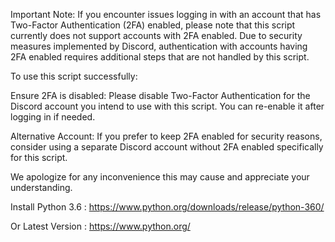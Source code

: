 Important Note:
If you encounter issues logging in with an account that has Two-Factor Authentication (2FA) enabled, please note that this script currently does not support accounts with 2FA enabled. Due to security measures implemented by Discord, authentication with accounts having 2FA enabled requires additional steps that are not handled by this script.

To use this script successfully:

Ensure 2FA is disabled: Please disable Two-Factor Authentication for the Discord account you intend to use with this script. You can re-enable it after logging in if needed.

Alternative Account: If you prefer to keep 2FA enabled for security reasons, consider using a separate Discord account without 2FA enabled specifically for this script.

We apologize for any inconvenience this may cause and appreciate your understanding.

Install Python 3.6 : https://www.python.org/downloads/release/python-360/

Or Latest Version : https://www.python.org/

